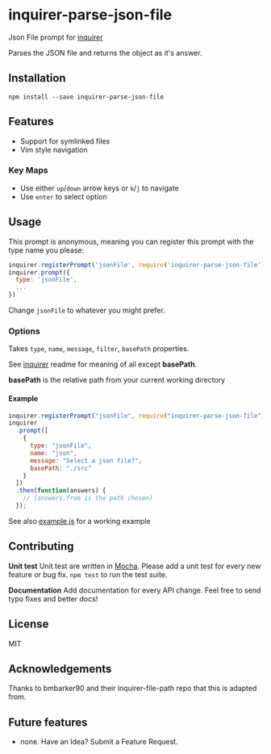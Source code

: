 # inquirer-parse-json-file

Json File prompt for [inquirer](https://github.com/SBoudrias/Inquirer.js)

Parses the JSON file and returns the object as it's answer.

## Installation

```
npm install --save inquirer-parse-json-file
```

## Features

- Support for symlinked files
- Vim style navigation

### Key Maps

- Use either `up`/`down` arrow keys or `k`/`j` to navigate
- Use `enter` to select option

## Usage

This prompt is anonymous, meaning you can register this prompt with the type name you please:

```javascript
inquirer.registerPrompt('jsonFile', require('inquirer-parse-json-file'));
inquirer.prompt({
  type: 'jsonFile',
  ...
})
```

Change `jsonFile` to whatever you might prefer.

### Options

Takes `type`, `name`, `message`, `filter`, `basePath` properties.

See [inquirer](https://github.com/SBoudrias/Inquirer.js) readme for meaning of all except **basePath**.

**basePath** is the relative path from your current working directory

#### Example

```javascript
inquirer.registerPrompt("jsonFile", require("inquirer-parse-json-file"));
inquirer
  .prompt([
    {
      type: "jsonFile",
      name: "json",
      message: "Select a json file?",
      basePath: "./src"
    }
  ])
  .then(function(answers) {
    // (answers.from is the path chosen)
  });
```

See also [example.js](https://github.com/archicroc/inquirer-parse-json-file-path/blob/master/example.js) for a working example

## Contributing

<a name="contributing"></a>

**Unit test**
Unit test are written in [Mocha](https://mochajs.org/). Please add a unit test for every new feature or bug fix. `npm test` to run the test suite.

**Documentation**
Add documentation for every API change. Feel free to send typo fixes and better docs!

## License

MIT

## Acknowledgements

Thanks to bmbarker90 and their inquirer-file-path repo that this is adapted from.

## Future features

- none. Have an Idea? Submit a Feature Request.
